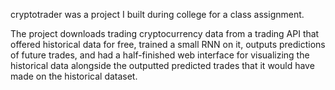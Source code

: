 cryptotrader was a project I built during college for a class assignment.

The project downloads trading cryptocurrency data from a trading API that offered
historical data for free, trained a small RNN on it, outputs predictions of future
trades, and had a half-finished web interface for visualizing the historical data
alongside the outputted predicted trades that it would have made on the historical dataset.
